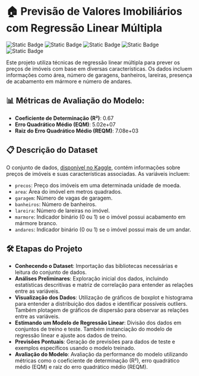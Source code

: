 # 🏠 Previsão de Valores Imobiliários com Regressão Linear Múltipla

![Static Badge](https://img.shields.io/badge/python-%233776AB?style=for-the-badge&logo=python&logoColor=white)
![Static Badge](https://img.shields.io/badge/scikit--learn-%23F7931E?style=for-the-badge&logo=scikitlearn&logoColor=white)
![Static Badge](https://img.shields.io/badge/pandas-%23150458?style=for-the-badge&logo=pandas&logoColor=white)
![Static Badge](https://img.shields.io/badge/matplotlib-%23135F9B?style=for-the-badge)
![Static Badge](https://img.shields.io/badge/seaborn-%23444876?style=for-the-badge)

Este projeto utiliza técnicas de regressão linear múltipla para prever os preços de imóveis com base em diversas características. Os dados incluem informações como área, número de garagens, banheiros, lareiras, presença de acabamento em mármore e número de andares.

## 📊 Métricas de Avaliação do Modelo:

* **Coeficiente de Determinação (R²)**: 0.67
* **Erro Quadrático Médio (EQM)**: 5.02e+07
* **Raiz do Erro Quadrático Médio (REQM)**: 7.08e+03

## 📋 Descrição do Dataset
O conjunto de dados, [disponível no Kaggle](https://www.kaggle.com/datasets/greenwing1985/housepricing), contém informações sobre preços de imóveis e suas características associadas. As variáveis incluem:

* `precos`: Preço dos imóveis em uma determinada unidade de moeda.
* `area`: Área do imóvel em metros quadrados.
* `garagem`: Número de vagas de garagem.
* `banheiros`: Número de banheiros.
* `lareira`: Número de lareiras no imóvel.
* `marmore`: Indicador binário (0 ou 1) se o imóvel possui acabamento em mármore branco.
* `andares`: Indicador binário (0 ou 1) se o imóvel possui mais de um andar.

## 🛠️ Etapas do Projeto
* **Conhecendo o Dataset**: Importação das bibliotecas necessárias e leitura do conjunto de dados.
* **Análises Preliminares**: Exploração inicial dos dados, incluindo estatísticas descritivas e matriz de correlação para entender as relações entre as variáveis.
* **Visualização dos Dados**: Utilização de gráficos de boxplot e histograma para entender a distribuição dos dados e identificar possíveis outliers. Também plotagem de gráficos de dispersão para observar as relações entre as variáveis.
* **Estimando um Modelo de Regressão Linear**: Divisão dos dados em conjuntos de treino e teste. Também instanciação do modelo de regressão linear e ajuste aos dados de treino.
* **Previsões Pontuais**: Geração de previsões para dados de teste e exemplos específicos usando o modelo treinado.
* **Avaliação do Modelo**: Avaliação da performance do modelo utilizando métricas como o coeficiente de determinação (R²), erro quadrático médio (EQM) e raiz do erro quadrático médio (REQM).
